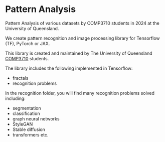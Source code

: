 # Pattern Analysis
Pattern Analysis of various datasets by COMP3710 students in 2024 at the University of Queensland.

We create pattern recognition and image processing library for Tensorflow (TF), PyTorch or JAX.

This library is created and maintained by The University of Queensland [COMP3710](https://my.uq.edu.au/programs-courses/course.html?course_code=comp3710) students.

The library includes the following implemented in Tensorflow:
* fractals
* recognition problems

In the recognition folder, you will find many recognition problems solved including:
* segmentation
* classification
* graph neural networks
* StyleGAN
* Stable diffusion
* transformers
etc.
